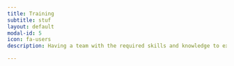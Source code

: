 ```yaml
---
title: Training
subtitle: stuf
layout: default
modal-id: 5
icon: fa-users
description: Having a team with the required skills and knowledge to execute safety projects helps to avoid costly errors and delays, which can lead to deployment of unsafe systems. Carrying out effective training, at key early project stages, sets up both the project and team for success. Our suite of training courses are tailored for the functional safety teams working in mining and materials handling. Whether you are starting a new project, continuing an existing project, or in long term operations and maintenance, our training services can help your team to produce the best results.

---
```

